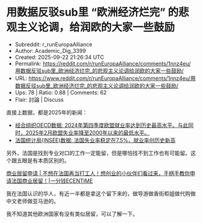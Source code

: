 # 用数据反驳sub里 “欧洲经济烂完” 的悲观主义论调，给润欧的大家一些鼓励

- Subreddit: r_runEuropaAlliance
- Author: Academic_Dig_3399
- Created: 2025-09-22 21:26:34 UTC
- Permalink: https://reddit.com/r/runEuropaAlliance/comments/1nnz4eu/用数据反驳sub里_欧洲经济烂完_的悲观主义论调给润欧的大家一些鼓励/
- URL: https://www.reddit.com/r/runEuropaAlliance/comments/1nnz4eu/用数据反驳sub里_欧洲经济烂完_的悲观主义论调给润欧的大家一些鼓励/
- Ups: 78 | Ratio: 0.88 | Comments: 62
- Flair: 討論 | Discuss


直接上数据，都是2025年的新闻：

- [经合组织OECD数据:
  2024年第四季度欧盟就业率达到历史最高水平。与此同时，2025年2月欧盟失业率降至2000年以来的最低水平。](https://www.eccu.fr/news/%E6%AC%A7%E7%9B%9F%E7%9A%84%E5%B0%B1%E4%B8%9A%E7%8E%87%E5%9C%A82024%E5%B9%B4%E5%BA%95%E8%BE%BE%E5%88%B0%E6%9C%80%E9%AB%98%E6%B0%B4%E5%B9%B3/)
- [法国统计局(INSEE)数据:
  法国失业率稳定在7.5%，就业率创历史新高](https://www.001france.com/tech/tech2719633815.html)

另外，法国是找到专业对口的工作一定能留，但是哪怕找不到工作也有可能留。这个跟五眼是有本质区别的。

[商业居留申请 \|
不想在法国再当打工人！想创业的小伙伴们看过来，手柄手教你申请法国商业居留！\|一分钱ECENTIME](https://www.ecentime.com/article/ecentime-titre-de-sejour-commercant)

我在法国认识的华人，有近一半都是拿这个留下来的，做导游做香街柜姐做代购做中文老师做亚马逊的。

我不知道其他欧洲国家有没有类似居留，可以了解一下。

